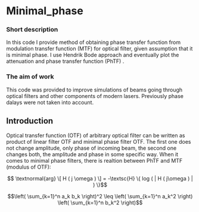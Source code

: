 # Minimal_phase

### Short description

In this code I provide method of obtaining phase transfer function from modulation transfer function (MTF) for optical filter, given assumption that it is minimal phase.  I use Hendrik Bode approach and eventually plot the attenuation and phase transfer function (PhTF) .

### The aim of work

This code was provided to improve simulations of beams going through optical filters and other components of modern lasers. Previously phase dalays were not taken into account.

## Introduction

Optical transfer function (OTF) of arbitrary optical filter can be written as product of linear filter OTF and minimal phase filter OTF. The first one does not change amplitude, only phase of incoming beam, the second one changes both, the amplitude and phase in some specific way. When it comes to minimal phase filters, there is realtion between PhTF and MTF (modulus of OTF): 

$$ \textnormal{arg} \[ H ( j \omega ) \] =  -\textsc{H} \{ log ( | H ( j\omega ) | )  \}$$

$$\left( \sum_{k=1}^n a_k b_k \right)^2 \leq \left( \sum_{k=1}^n a_k^2 \right) \left( \sum_{k=1}^n b_k^2 \right)$$
